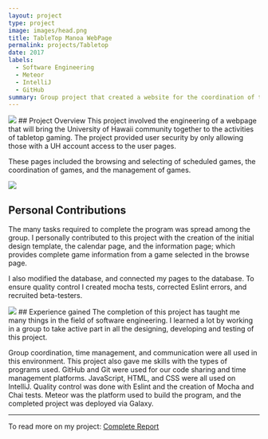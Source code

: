 ```yaml
---
layout: project
type: project
image: images/head.png
title: TableTop Manoa WebPage
permalink: projects/Tabletop
date: 2017
labels:
  - Software Engineering
  - Meteor
  - IntelliJ
  - GitHub
summary: Group project that created a website for the coordination of tabletop games 
---
```

<img class="ui large floated left image" src="https://cloud.githubusercontent.com/assets/17040099/25926225/ba27bc78-3589-11e7-8737-c0d590d90507.png">
## Project Overview
This project involved the engineering of a webpage that will bring the University of Hawaii community together to the activities of tabletop gaming. The project provided user security by only allowing those with a UH account access to the user pages. 

These pages included the browsing and selecting of scheduled games, the coordination of games, and the management of games.



<img class="ui large floated right circular image" src="https://cloud.githubusercontent.com/assets/17040099/25885369/b5a56b64-34f3-11e7-814b-779a9f80d5e5.png">

## Personal Contributions
The many tasks required to complete the program was spread among the group. I personally contributed to this project with the creation of the initial design template, the calendar page, and the information page; which provides complete game information from a game selected in the browse page.

I also modified the database, and connected my pages to the database. To ensure quality control I created mocha tests, corrected Eslint errors, and recruited beta-testers. 



<img class="ui large left floated image" src="https://cloud.githubusercontent.com/assets/17040099/25885276/50d26bce-34f3-11e7-97db-78690a69b5cd.png">
## Experience gained
The completion of this project has taught me many things in the field of software engineering. I learned a lot by working in a group to take active part in all the designing, developing and testing of this project. 

Group coordination, time management, and communication were all used in this environment.  This project also gave me skills with the types of programs used. GitHub and Git were used for our code sharing and time management platforms. JavaScript, HTML, and CSS were all used on IntelliJ. Quality control was done with Eslint and the creation of Mocha and Chai tests. Meteor was the platform used to build the program, and the completed project was deployed via Galaxy.
<hr>
To read more on my project: <a href=" https://tabletopmanoa.github.io/."><i class="large github icon "></i>Complete Report</a>

